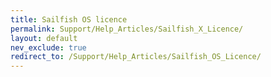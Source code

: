 ```yaml
---
title: Sailfish OS licence
permalink: Support/Help_Articles/Sailfish_X_Licence/
layout: default
nev_exclude: true
redirect_to: /Support/Help_Articles/Sailfish_OS_Licence/
---
```


